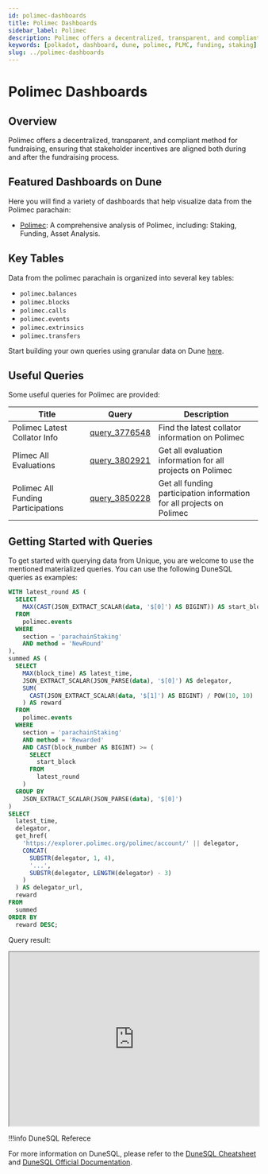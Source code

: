 ```yaml
---
id: polimec-dashboards
title: Polimec Dashboards
sidebar_label: Polimec
description: Polimec offers a decentralized, transparent, and compliant method for fundraising.
keywords: [polkadot, dashboard, dune, polimec, PLMC, funding, staking]
slug: ../polimec-dashboards
---
```


# Polimec Dashboards

## Overview

Polimec offers a decentralized, transparent, and compliant method for fundraising, ensuring that
stakeholder incentives are aligned both during and after the fundraising process.

## Featured Dashboards on Dune

Here you will find a variety of dashboards that help visualize data from the Polimec parachain:

- [Polimec](https://dune.com/substrate/polimec): A comprehensive analysis of Polimec, including:
  Staking, Funding, Asset Analysis.

## Key Tables

Data from the polimec parachain is organized into several key tables:

- `polimec.balances`
- `polimec.blocks`
- `polimec.calls`
- `polimec.events`
- `polimec.extrinsics`
- `polimec.transfers`

Start building your own queries using granular data on Dune
[here](https://dune.com/queries?category=canonical&namespace=polimec).

## Useful Queries

Some useful queries for Polimec are provided:

| Title                              | Query                                             | Description                                                           |
| ---------------------------------- | ------------------------------------------------- | --------------------------------------------------------------------- |
| Polimec Latest Collator Info       | [query_3776548](https://dune.com/queries/3776548) | Find the latest collator information on Polimec                       |
| Plimec All Evaluations             | [query_3802921](https://dune.com/queries/3802921) | Get all evaluation information for all projects on Polimec            |
| Polimec All Funding Participations | [query_3850228](https://dune.com/queries/3850228) | Get all funding participation information for all projects on Polimec |

## Getting Started with Queries

To get started with querying data from Unique, you are welcome to use the mentioned materialized
queries. You can use the following DuneSQL queries as examples:

```sql title="Polimec Latest Reward Distribution" showLineNumbers
WITH latest_round AS (
  SELECT
    MAX(CAST(JSON_EXTRACT_SCALAR(data, '$[0]') AS BIGINT)) AS start_block
  FROM
    polimec.events
  WHERE
    section = 'parachainStaking'
    AND method = 'NewRound'
),
summed AS (
  SELECT
    MAX(block_time) AS latest_time,
    JSON_EXTRACT_SCALAR(JSON_PARSE(data), '$[0]') AS delegator,
    SUM(
      CAST(JSON_EXTRACT_SCALAR(data, '$[1]') AS BIGINT) / POW(10, 10)
    ) AS reward
  FROM
    polimec.events
  WHERE
    section = 'parachainStaking'
    AND method = 'Rewarded'
    AND CAST(block_number AS BIGINT) >= (
      SELECT
        start_block
      FROM
        latest_round
    )
  GROUP BY
    JSON_EXTRACT_SCALAR(JSON_PARSE(data), '$[0]')
)
SELECT
  latest_time,
  delegator,
  get_href(
    'https://explorer.polimec.org/polimec/account/' || delegator,
    CONCAT(
      SUBSTR(delegator, 1, 4),
      '...',
      SUBSTR(delegator, LENGTH(delegator) - 3)
    )
  ) AS delegator_url,
  reward
FROM
  summed
ORDER BY
  reward DESC;
```

Query result:

<iframe src="https://dune.com/embeds/3771979/6343454/" height="350" width="100%"></iframe>

!!!info DuneSQL Referece

For more information on DuneSQL, please refer to the [DuneSQL Cheatsheet](../dunesql-cheatsheet.md)
and
[DuneSQL Official Documentation](https://docs.dune.com/query-engine/Functions-and-operators/index).


